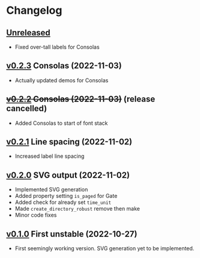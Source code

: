 # Changelog


## [Unreleased]

- Fixed over-tall labels for Consolas


## [v0.2.3] Consolas (2022-11-03)

- Actually updated demos for Consolas


## ~~[v0.2.2] Consolas (2022-11-03)~~ (release cancelled)

- Added Consolas to start of font stack


## [v0.2.1] Line spacing (2022-11-02)

- Increased label line spacing


## [v0.2.0] SVG output (2022-11-02)

- Implemented SVG generation
- Added property setting `is_paged` for Gate
- Added check for already set `time_unit`
- Made `create_directory_robust` remove then make
- Minor code fixes


## [v0.1.0] First unstable (2022-10-27)

- First seemingly working version. SVG generation yet to be implemented.


[Unreleased]: https://github.com/yawnoc/sfta/compare/v0.2.3...HEAD
[v0.2.3]: https://github.com/yawnoc/sfta/compare/v0.2.2...v0.2.3
[v0.2.2]: https://github.com/yawnoc/sfta/compare/v0.2.1...v0.2.2
[v0.2.1]: https://github.com/yawnoc/sfta/compare/v0.2.0...v0.2.1
[v0.2.0]: https://github.com/yawnoc/sfta/compare/v0.1.0...v0.2.0
[v0.1.0]: https://github.com/yawnoc/sfta/releases/tag/v0.1.0
